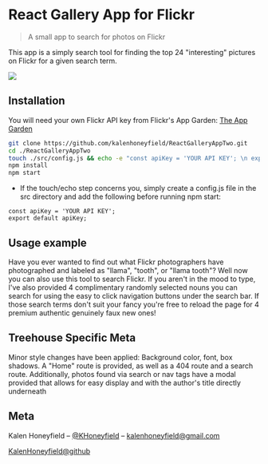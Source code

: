 # React Gallery App for Flickr
> A small app to search for photos on Flickr


This app is a simply search tool for finding the top 24 "interesting" pictures on Flickr for a given search term.

![](https://user-images.githubusercontent.com/53430036/83976263-ebb94500-a8c6-11ea-98b4-c55af94b2d7d.png)

## Installation

You will need your own Flickr API key from Flickr's App Garden: [The App Garden](https://www.flickr.com/services/apps/create/apply/)  

```sh
git clone https://github.com/kalenhoneyfield/ReactGalleryAppTwo.git
cd ./ReactGalleryAppTwo
touch ./src/config.js && echo -e "const apiKey = 'YOUR API KEY'; \n export default apiKey;"
npm install
npm start
```
- If the touch/echo step concerns you, simply create a config.js file in the src directory and add the following before running npm start:

```
const apiKey = 'YOUR API KEY';
export default apiKey;
```

## Usage example

Have you ever wanted to find out what Flickr photographers have photographed and labeled as "llama", "tooth", or "llama tooth"? Well now you can also use this tool to search Flickr. If you aren't in the mood to type, I've also provided 4 complimentary randomly selected nouns you can search for using the easy to click navigation buttons under the search bar. If those search terms don't suit your fancy you're free to reload the page for 4 premium authentic genuinely faux new ones! 


## Treehouse Specific Meta

Minor style changes have been applied: Background color, font, box shadows.
A "Home" route is provided, as well as a 404 route and a search route.
Additionally, photos found via search or nav tags have a modal provided that allows for easy display and with the author's title directly underneath

## Meta

Kalen Honeyfield – [@KHoneyfield](https://twitter.com/khoneyfield) – kalenhoneyfield@gmail.com

[KalenHoneyfield@github](https://github.com/kalenhoneyfield/)
